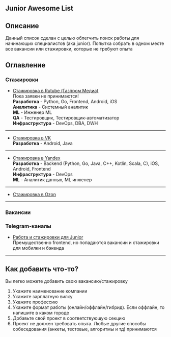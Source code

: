 **Junior Awesome List**
---

Описание
---
Данный список сделан с целью облегчить поиск работы для начинающих специалистов (aka junior). Попытка собрать в одном месте все вакансии или стажировки, которые не требуют опыта

Оглавление
---
### **Стажировки**
* [Стажировка в Rutube (Газпром Медиа)](https://intern-career.ru/)\
Пока заявки не принимаются!\
**Разработка** - Python, Go, Frontend, Android, iOS\
**Аналитика** - Системный аналитик\
**ML** - Инженер ML\
**QA** - Тестировщик, Тестировщик-автоматизатор\
**Инфраструктура** - DevOps, DBA, DWH
---
* [Стажировка в VK](https://internship.vk.company/internship?direction=5&skill=534#vacancies)\
**Разработка** - Android, Java
---
* [Стажировка в Yandex](https://yandex.ru/yaintern/)\
**Разработка** - Backend (Python, Go, Java, C++, Kotlin, Scala, C), iOS, Android, Frontend\
**Инфраструктура** - DevOps\
**ML** - Аналитик данных, ML инженер
---
* [Стажировка в Ozon](https://job.ozon.ru/internships/)
---

### **Вакансии**

### **Telegram-каналы**
* [Работа и стажировки для Junior](https://t.me/juniors_rabota_jobs)\
Премущественно frontend, но попадаются вакансии и стажировки для мобилки и бэкенда
---

Как добавить что-то?
---
Вы легко можете добавить свою вакансию/стажировку

1. Укажите наименование компании
2. Укажите зарплатную вилку
3. Укажите профессию
4. Укажите формат работы (онлайн/оффлайн/гибрид). Если оффлайн, то напишите в каком городе
4. Добавьте свой проект в соответствующую секцию
4. Проект не должен требовать опыта. Любые другие способы собеседования (анкеты, тестовые, алгоритмы и тд) принимаются
